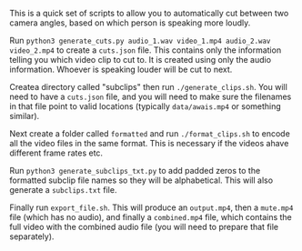 This is a quick set of scripts to allow you to automatically cut between two camera angles, based on which person is speaking more loudly.

Run `python3 generate_cuts.py audio_1.wav video_1.mp4 audio_2.wav video_2.mp4` to create a `cuts.json` file. This contains only the information telling you which video clip to cut to. It is created using only the audio information. Whoever is speaking louder will be cut to next.

Createa directory called "subclips" then run `./generate_clips.sh`. You will need to have a `cuts.json` file, and you will need to make sure the filenames in that file point to valid locations (typically `data/awais.mp4` or something similar).

Next create a folder called `formatted` and run `./format_clips.sh` to encode all the video files in the same format. This is necessary if the videos ahave different frame rates etc. 

Run `python3 generate_subclips_txt.py` to add padded zeros to the formatted subclip file names so they will be alphabetical. This will also generate a `subclips.txt` file.

Finally run `export_file.sh`. This will produce an `output.mp4`, then a `mute.mp4` file (which has no audio), and finally a `combined.mp4` file, which contains the full video with the combined audio file (you will need to prepare that file separately).


